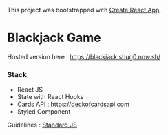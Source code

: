 This project was bootstrapped with [Create React App](https://github.com/facebook/create-react-app).

# Blackjack Game
Hosted version here : https://blackjack.shug0.now.sh/ 

### Stack
* React JS
* State with React Hooks 
* Cards API : https://deckofcardsapi.com
* Styled Component

Guidelines : [Standard JS](https://standardjs.com/)

